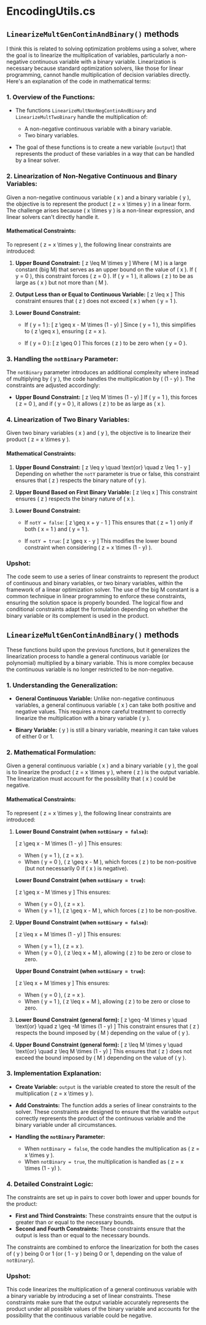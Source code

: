 # EncodingUtils.cs

## `LinearizeMultGenContinAndBinary()` methods

I think this is related to solving optimization problems using a solver, where the goal is to linearize the multiplication of variables, particularly a non-negative continuous variable with a binary variable. Linearization is necessary because standard optimization solvers, like those for linear programming, cannot handle multiplication of decision variables directly. Here's an explanation of the code in mathematical terms:

### 1. **Overview of the Functions:**

- The functions `LinearizeMultNonNegContinAndBinary` and `LinearizeMultTwoBinary` handle the multiplication of:
  - A non-negative continuous variable with a binary variable.
  - Two binary variables.

- The goal of these functions is to create a new variable (`output`) that represents the product of these variables in a way that can be handled by a linear solver.

### 2. **Linearization of Non-Negative Continuous and Binary Variables:**

Given a non-negative continuous variable \( x \) and a binary variable \( y \), the objective is to represent the product \( z = x \times y \) in a linear form. The challenge arises because \( x \times y \) is a non-linear expression, and linear solvers can't directly handle it.

#### **Mathematical Constraints:**

To represent \( z = x \times y \), the following linear constraints are introduced:

1. **Upper Bound Constraint:**
   \[
   z \leq M \times y
   \]
   Where \( M \) is a large constant (big M) that serves as an upper bound on the value of \( x \). If \( y = 0 \), this constraint forces \( z = 0 \). If \( y = 1 \), it allows \( z \) to be as large as \( x \) but not more than \( M \).

2. **Output Less than or Equal to Continuous Variable:**
   \[
   z \leq x
   \]
   This constraint ensures that \( z \) does not exceed \( x \) when \( y = 1 \).

3. **Lower Bound Constraint:**
   - If \( y = 1 \):
     \[
     z \geq x - M \times (1 - y)
     \]
     Since \( y = 1 \), this simplifies to \( z \geq x \), ensuring \( z = x \).

   - If \( y = 0 \):
     \[
     z \geq 0
     \]
     This forces \( z \) to be zero when \( y = 0 \).

### 3. **Handling the `notBinary` Parameter:**

The `notBinary` parameter introduces an additional complexity where instead of multiplying by \( y \), the code handles the multiplication by \( (1 - y) \). The constraints are adjusted accordingly:
- **Upper Bound Constraint:**
  \[
  z \leq M \times (1 - y)
  \]
  If \( y = 1 \), this forces \( z = 0 \), and if \( y = 0 \), it allows \( z \) to be as large as \( x \).

### 4. **Linearization of Two Binary Variables:**

Given two binary variables \( x \) and \( y \), the objective is to linearize their product \( z = x \times y \).

#### **Mathematical Constraints:**

1. **Upper Bound Constraint:**
   \[
   z \leq y \quad \text{or} \quad z \leq 1 - y
   \]
   Depending on whether the `notY` parameter is true or false, this constraint ensures that \( z \) respects the binary nature of \( y \).

2. **Upper Bound Based on First Binary Variable:**
   \[
   z \leq x
   \]
   This constraint ensures \( z \) respects the binary nature of \( x \).

3. **Lower Bound Constraint:**
   - If `notY = false`:
     \[
     z \geq x + y - 1
     \]
     This ensures that \( z = 1 \) only if both \( x = 1 \) and \( y = 1 \).

   - If `notY = true`:
     \[
     z \geq x - y
     \]
     This modifies the lower bound constraint when considering \( z = x \times (1 - y) \).

### **Upshot:**

The code seem to use a series of linear constraints to represent the product of continuous and binary variables, or two binary variables, within the framework of a linear optimization solver. The use of the big M constant is a common technique in linear programming to enforce these constraints, ensuring the solution space is properly bounded. The logical flow and conditional constraints adapt the formulation depending on whether the binary variable or its complement is used in the product.

## `LinearizeMultGenContinAndBinary()` methods

These functions build upon the previous functions, but it generalizes the linearization process to handle a general continuous variable (or polynomial) multiplied by a binary variable. This is more complex because the continuous variable is no longer restricted to be non-negative.

### 1. **Understanding the Generalization:**

- **General Continuous Variable:** Unlike non-negative continuous variables, a general continuous variable \( x \) can take both positive and negative values. This requires a more careful treatment to correctly linearize the multiplication with a binary variable \( y \).

- **Binary Variable:** \( y \) is still a binary variable, meaning it can take values of either 0 or 1.

### 2. **Mathematical Formulation:**

Given a general continuous variable \( x \) and a binary variable \( y \), the goal is to linearize the product \( z = x \times y \), where \( z \) is the output variable. The linearization must account for the possibility that \( x \) could be negative.

#### **Mathematical Constraints:**

To represent \( z = x \times y \), the following linear constraints are introduced:

1. **Lower Bound Constraint (when `notBinary = false`):**

   \[
   z \geq x - M \times (1 - y)
   \]
   This ensures:
   - When \( y = 1 \), \( z = x \).
   - When \( y = 0 \), \( z \geq x - M \), which forces \( z \) to be non-positive (but not necessarily 0 if \( x \) is negative).

   **Lower Bound Constraint (when `notBinary = true`):**
   
   \[
   z \geq x - M \times y
   \]
   This ensures:
   - When \( y = 0 \), \( z = x \).
   - When \( y = 1 \), \( z \geq x - M \), which forces \( z \) to be non-positive.

2. **Upper Bound Constraint (when `notBinary = false`):**

   \[
   z \leq x + M \times (1 - y)
   \]
   This ensures:
   - When \( y = 1 \), \( z = x \).
   - When \( y = 0 \), \( z \leq x + M \), allowing \( z \) to be zero or close to zero.

   **Upper Bound Constraint (when `notBinary = true`):**

   \[
   z \leq x + M \times y
   \]
   This ensures:
   - When \( y = 0 \), \( z = x \).
   - When \( y = 1 \), \( z \leq x + M \), allowing \( z \) to be zero or close to zero.

3. **Lower Bound Constraint (general form):**
   \[
   z \geq -M \times y
   \quad \text{or} \quad
   z \geq -M \times (1 - y)
   \]
   This constraint ensures that \( z \) respects the bound imposed by \( M \) depending on the value of \( y \).

4. **Upper Bound Constraint (general form):**
   \[
   z \leq M \times y
   \quad \text{or} \quad
   z \leq M \times (1 - y)
   \]
   This ensures that \( z \) does not exceed the bound imposed by \( M \) depending on the value of \( y \).

### 3. **Implementation Explanation:**

- **Create Variable:** `output` is the variable created to store the result of the multiplication \( z = x \times y \).

- **Add Constraints:** The function adds a series of linear constraints to the solver. These constraints are designed to ensure that the variable `output` correctly represents the product of the continuous variable and the binary variable under all circumstances.

- **Handling the `notBinary` Parameter:**
  - When `notBinary = false`, the code handles the multiplication as \( z = x \times y \).
  - When `notBinary = true`, the multiplication is handled as \( z = x \times (1 - y) \).

### 4. **Detailed Constraint Logic:**

The constraints are set up in pairs to cover both lower and upper bounds for the product:

- **First and Third Constraints:** These constraints ensure that the output is greater than or equal to the necessary bounds.
- **Second and Fourth Constraints:** These constraints ensure that the output is less than or equal to the necessary bounds.

The constraints are combined to enforce the linearization for both the cases of \( y \) being 0 or 1 (or \( 1 - y \) being 0 or 1, depending on the value of `notBinary`).

### **Upshot:**

This code linearizes the multiplication of a general continuous variable with a binary variable by introducing a set of linear constraints. These constraints make sure that the output variable accurately represents the product under all possible values of the binary variable and accounts for the possibility that the continuous variable could be negative.

